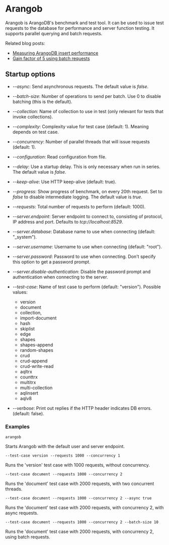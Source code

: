 Arangob
=======

Arangob is ArangoDB's benchmark and test tool. It can be used to issue test
requests to the database for performance and server function testing.
It supports parallel querying and batch requests.

Related blog posts:

- [Measuring ArangoDB insert performance](https://www.arangodb.com/2012/10/gain-factor-of-5-using-batch-updates/)
- [Gain factor of 5 using batch requests](https://www.arangodb.com/2013/11/measuring-arangodb-insert-performance/)

Startup options
---------------

- *--async*: Send asynchronous requests. The default value is *false*.

- *--batch-size*: Number of operations to send per batch. Use 0 to disable
  batching (this is the default).

- *--collection*: Name of collection to use in test (only relevant for tests
  that invoke collections).

- *--complexity*: Complexity value for test case (default: 1). Meaning depends
  on test case.

- *--concurrency*: Number of parallel threads that will issue requests
  (default: 1).

- *--configuration*: Read configuration from file.

- *--delay*: Use a startup delay. This is only necessary when run in series.
  The default value is *false*.

- *--keep-alive*: Use HTTP keep-alive (default: true).

- *--progress*: Show progress of benchmark, on every 20th request. Set to
  *false* to disable intermediate logging. The default value is *true*.

- *--requests*: Total number of requests to perform (default: 1000).

- *--server.endpoint*: Server endpoint to connect to, consisting of protocol, IP
  address and port. Defaults to *tcp://localhost:8529*.

- *--server.database*: Database name to use when connecting (default: "_system").

- *--server.username*: Username to use when connecting (default: "root").

- *--server.password*: Password to use when connecting. Don't specify this
  option to get a password prompt.

- *--server.disable-authentication*: Disable the password prompt and
  authentication when connecting to the server.

- *--test-case*: Name of test case to perform (default: "version").
  Possible values:
    - version
    - document
    - collection,
    - import-document
    - hash
    - skiplist
    - edge
    - shapes
    - shapes-append
    - random-shapes
    - crud
    - crud-append
    - crud-write-read
    - aqltrx
    - counttrx
    - multitrx
    - multi-collection
    - aqlinsert
    - aqlv8

- *--verbose*: Print out replies if the HTTP header indicates DB errors.
  (default: false).

### Examples

    arangob

Starts Arangob with the default user and server endpoint.

    --test-case version --requests 1000 --concurrency 1

Runs the 'version' test case with 1000 requests, without concurrency.

    --test-case document --requests 1000 --concurrency 2

Runs the 'document' test case with 2000 requests, with two concurrent threads.

    --test-case document --requests 1000 --concurrency 2 --async true

Runs the 'document' test case with 2000 requests, with concurrency 2,
with async requests.

    --test-case document --requests 1000 --concurrency 2 --batch-size 10

Runs the 'document' test case with 2000 requests, with concurrency 2,
using batch requests.
